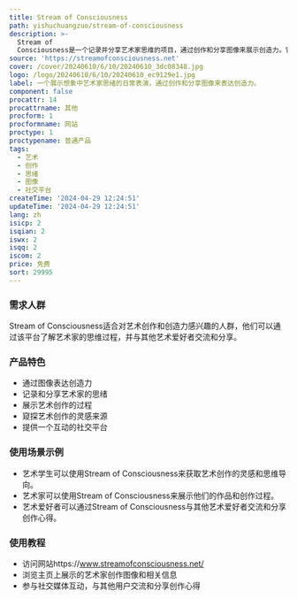 ```yaml
---
title: Stream of Consciousness
path: yishuchuangzuo/stream-of-consciousness
description: >-
  Stream of
  Consciousness是一个记录并分享艺术家思维的项目，通过创作和分享图像来展示创造力。它提供了一个深入艺术家思维的窗口，让人们了解艺术创作的过程和灵感的来源。
source: 'https://streamofconsciousness.net'
cover: /cover/20240610/6/10/20240610_3dc08348.jpg
logo: /logo/20240610/6/10/20240610_ec9129e1.jpg
label: 一个展示想象中艺术家思绪的日常表演，通过创作和分享图像来表达创造力。
component: false
procattr: 14
procattrname: 其他
procform: 1
procformname: 网站
proctype: 1
proctypename: 普通产品
tags:
  - 艺术
  - 创作
  - 思绪
  - 图像
  - 社交平台
createTime: '2024-04-29 12:24:51'
updateTime: '2024-04-29 12:24:51'
lang: zh
isicp: 2
isqian: 2
iswx: 2
isqq: 2
iscom: 2
price: 免费
sort: 29995
---
```




### 需求人群
Stream of Consciousness适合对艺术创作和创造力感兴趣的人群，他们可以通过该平台了解艺术家的思维过程，并与其他艺术爱好者交流和分享。

### 产品特色
* 通过图像表达创造力
* 记录和分享艺术家的思绪
* 展示艺术创作的过程
* 窥探艺术创作的灵感来源
* 提供一个互动的社交平台

### 使用场景示例
* 艺术学生可以使用Stream of Consciousness来获取艺术创作的灵感和思维导向。
* 艺术家可以使用Stream of Consciousness来展示他们的作品和创作过程。
* 艺术爱好者可以通过Stream of Consciousness与其他艺术爱好者交流和分享创作心得。

### 使用教程
* 访问网站https://www.streamofconsciousness.net/
* 浏览主页上展示的艺术家创作图像和相关信息
* 参与社交媒体互动，与其他用户交流和分享创作心得

  
